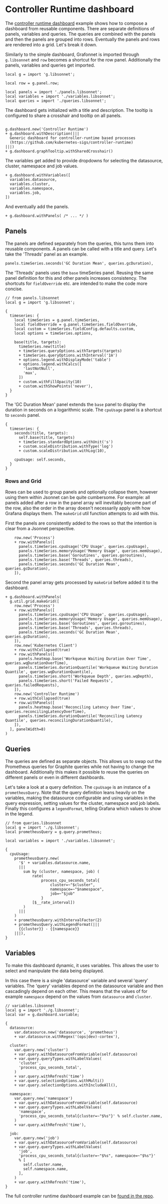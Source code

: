 # Controller Runtime dashboard

The [controller runtime dashboard](https://github.com/grafana/grafonnet/blob/master/examples/runtimeDashboard) example shows how to compose a dashboard from reusable components. There are separate definitions of panels, variables and queries. The queries are combined with the panels and then the panels are grouped into rows. Eventually the panels and rows are rendered into a grid. Let's break it down.

Similarly to the simple dashboard, Grafonnet is imported through `g.libsonnet` and `row` becomes a shortcut for the row panel. Additionally the panels, variables and queries get imported.

```jsonnet
local g = import 'g.libsonnet';

local row = g.panel.row;

local panels = import './panels.libsonnet';
local variables = import './variables.libsonnet';
local queries = import './queries.libsonnet';
```

The dashboard gets initialized with a title and description. The tooltip is configured to share a crosshair and tooltip on all panels.

```jsonnet

g.dashboard.new('Controller Runtime')
+ g.dashboard.withDescription(|||
  Generic dashboard for controller-runtime based processes
  (https://github.com/kubernetes-sigs/controller-runtime)
|||)
+ g.dashboard.graphTooltip.withSharedCrosshair()
```

The variables get added to provide dropdowns for selecting the datasource, cluster, namespace and job values.

```jsonnet
+ g.dashboard.withVariables([
  variables.datasource,
  variables.cluster,
  variables.namespace,
  variables.job,
])
```

And eventually add the panels.

```jsonnet
+ g.dashboard.withPanels( /* ... */ )
```

## Panels

The panels are defined separately from the queries, this turns them into reusable components. A panels can be called with a title and query. Let's take the 'Threads' panel as an example.

```jsonnet
panels.timeSeries.seconds('GC Duration Mean', queries.gcDuration),
```

The 'Threads' panels uses the `base` timeSeries panel. Reusing the same panel definition for this and other panels increases consistency. The shortcuts for `fieldOverride` etc. are intended to make the code more concise.

```jsonnet
// from panels.libsonnet
local g = import 'g.libsonnet';

{
  timeseries: {
    local timeSeries = g.panel.timeSeries,
    local fieldOverride = g.panel.timeSeries.fieldOverride,
    local custom = timeSeries.fieldConfig.defaults.custom,
    local options = timeSeries.options,

    base(title, targets):
      timeSeries.new(title)
      + timeSeries.queryOptions.withTargets(targets)
      + timeSeries.queryOptions.withInterval('1m')
      + options.legend.withDisplayMode('table')
      + options.legend.withCalcs([
        'lastNotNull',
        'max',
      ])
      + custom.withFillOpacity(10)
      + custom.withShowPoints('never'),
  }
}
```

The 'GC Duration Mean' panel extends the `base` panel to display the duration in seconds on a logarithmic scale. The `cpuUsage` panel is a shortcut to `seconds` panel.

```jsonnet
{
  timeseries: {
    seconds(title, targets):
      self.base(title, targets)
      + timeSeries.standardOptions.withUnit('s')
      + custom.scaleDistribution.withType('log')
      + custom.scaleDistribution.withLog(10),

    cpuUsage: self.seconds,
  }
}
```

### Rows and Grid

Rows can be used to group panels and optionally collapse them, however using them within Jsonnet can be quite cumbersome. For example: all panels added after a row in the panel array will inevitably become part of the row, also the order in the array doesn't necessarily apply with how Grafana displays them. The `makeGrid` util function attempts to aid with this.

First the panels are consistently added to the rows so that the intention is clear from a Jsonnet perspective.

```jsonnet
    row.new('Process')
    + row.withPanels([
      panels.timeSeries.cpuUsage('CPU Usage', queries.cpuUsage),
      panels.timeSeries.memoryUsage('Memory Usage', queries.memUsage),
      panels.timeSeries.base('Goroutines', queries.goroutines),
      panels.timeSeries.base('Threads', queries.threads),
      panels.timeSeries.seconds('GC Duration Mean', queries.gcDuration),
    ]),
```

Second the panel array gets processed by `makeGrid` before added it to the dashboard.

```jsonnet
+ g.dashboard.withPanels(
  g.util.grid.makeGrid([
    row.new('Process')
    + row.withPanels([
      panels.timeSeries.cpuUsage('CPU Usage', queries.cpuUsage),
      panels.timeSeries.memoryUsage('Memory Usage', queries.memUsage),
      panels.timeSeries.base('Goroutines', queries.goroutines),
      panels.timeSeries.base('Threads', queries.threads),
      panels.timeSeries.seconds('GC Duration Mean', queries.gcDuration),
    ]),
    row.new('Kubernetes Client')
    + row.withCollapsed(true)
    + row.withPanels([
      panels.heatmap.base('Workqueue Waiting Duration Over Time', queries.wqDurationOverTime),
      panels.timeSeries.durationQuantile('Workqueue Waiting Duration Quantile', queries.wqDurationQuantile),
      panels.timeSeries.short('Workqueue Depth', queries.wqDepth),
      panels.timeSeries.short('Failed Requests', queries.failedRequests),
    ]),
    row.new('Controller Runtime')
    + row.withCollapsed(true)
    + row.withPanels([
      panels.heatmap.base('Reconciling Latency Over Time', queries.reconcilingLatencyOverTime),
      panels.timeSeries.durationQuantile('Reconciling Latency Quantile', queries.reconcilingDurationQuantile),
    ]),
  ], panelWidth=8)
)
```

## Queries

The queries are defined as separate objects. This allows us to swap out the Prometheus queries for Graphite queries while not having to change the dashboard. Additionally this makes it possible to reuse the queries on different panels or even in different dashboards.

Let's take a look at a query definition. The `cpuUsage` is an instance of a `prometheusQuery`. Note that the query definition leans heavily on the variables, making the datasource configurable and using variables in the query expression, setting values for the cluster, namespace and job labels. Finally this configures a `legendFormat`, telling Grafana which values to show in the legend.

```jsonnet
// from queries.libsonnet
local g = import './g.libsonnet';
local prometheusQuery = g.query.prometheus;

local variables = import './variables.libsonnet';

{
  cpuUsage:
    prometheusQuery.new(
      '$' + variables.datasource.name,
      |||
        sum by (cluster, namespace, job) (
            rate(
                process_cpu_seconds_total{
                    cluster=~"$cluster",
                    namespace=~"$namespace",
                    job=~"$job"
                }
            [$__rate_interval])
        )
      |||
    )
    + prometheusQuery.withIntervalFactor(2)
    + prometheusQuery.withLegendFormat(|||
      {{cluster}} - {{namespace}}
    |||),
}
```

## Variables

To make this dashboard dynamic, it uses variables. This allows the user to select and manipulate the data being displayed.

In this case there is a single 'datasource' variable and several 'query' variables. The 'query' variables depend on the datasource variable and then cascadingly depend on each other. This means that the values of for example `namespace` depend on the values from `datasource` and `cluster`.

```jsonnet
// variables.libsonnet
local g = import './g.libsonnet';
local var = g.dashboard.variable;

{
  datasource:
    var.datasource.new('datasource', 'prometheus')
    + var.datasource.withRegex('(ops|dev)-cortex'),

  cluster:
    var.query.new('cluster')
    + var.query.withDatasourceFromVariable(self.datasource)
    + var.query.queryTypes.withLabelValues(
      'cluster',
      'process_cpu_seconds_total',
    )
    + var.query.withRefresh('time')
    + var.query.selectionOptions.withMulti()
    + var.query.selectionOptions.withIncludeAll(),

  namespace:
    var.query.new('namespace')
    + var.query.withDatasourceFromVariable(self.datasource)
    + var.query.queryTypes.withLabelValues(
      'namespace',
      'process_cpu_seconds_total{cluster=~"$%s"}' % self.cluster.name,
    )
    + var.query.withRefresh('time'),

  job:
    var.query.new('job')
    + var.query.withDatasourceFromVariable(self.datasource)
    + var.query.queryTypes.withLabelValues(
      'job',
      'process_cpu_seconds_total{cluster=~"$%s", namespace=~"$%s"}'
      % [
        self.cluster.name,
        self.namespace.name,
      ],
    )
    + var.query.withRefresh('time'),
}

```

The full controller runtime dashboard example can be [found in the repo](https://github.com/grafana/grafonnet/blob/master/examples/runtimeDashboard).
